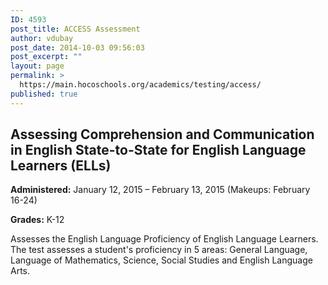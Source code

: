 ```yaml
---
ID: 4593
post_title: ACCESS Assessment
author: vdubay
post_date: 2014-10-03 09:56:03
post_excerpt: ""
layout: page
permalink: >
  https://main.hocoschools.org/academics/testing/access/
published: true
---
```

<h2>Assessing Comprehension and Communication in English State-to-State for English Language Learners (ELLs)</h2>

<p><strong>Administered:</strong> January 12, 2015 – February 13, 2015 (Makeups: February 16-24)</p>

<p><strong>Grades:</strong> K-12</p>

<p>Assesses the English Language Proficiency of English Language Learners. The test assesses a student's proficiency in 5 areas: General Language, Language of Mathematics, Science, Social Studies and English Language Arts.</p>